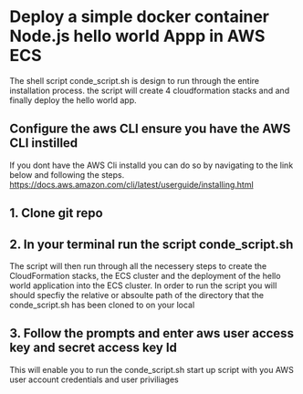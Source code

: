 # Deploy a simple docker container Node.js hello world Appp in AWS ECS

The shell script conde_script.sh is design to run through the entire installation process. the script will create 4 cloudformation stacks and and finally deploy the hello world app.

## Configure the aws CLI ensure you have the AWS CLI instilled 
If you dont have the AWS Cli installd you can do so by navigating to the link below and following the steps.
https://docs.aws.amazon.com/cli/latest/userguide/installing.html


## 1. Clone git repo

## 2. In your terminal run the script conde_script.sh 
The script will then run through all the  necessery steps to create the CloudFormation stacks, the ECS cluster and the deployment of the hello world application into the  ECS cluster. 
In order to run the script you will should  specfiy the relative or absoulte path of the directory that the conde_script.sh  has been cloned to on your local

## 3. Follow the prompts and enter aws user access key and secret access key Id
This will enable you to run the conde_script.sh  start up script with you AWS user account credentials and user priviliages

